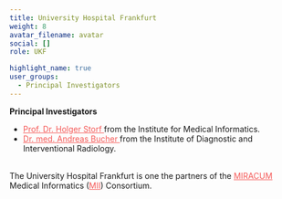 ```yaml
---
title: University Hospital Frankfurt
weight: 8
avatar_filename: avatar
social: []
role: UKF

highlight_name: true
user_groups:
  - Principal Investigators
---
```

**Principal Investigators**
-	<a href="https://www.imi-frankfurt.de/das-team-der-mig/" style="color: #f55957 !important;"> Prof. Dr. Holger Storf </a> from the Institute for Medical Informatics.
-	<a href="https://radiologie-uni-frankfurt.de/institut/unser_team/index_ger.html" style="color: #f55957 !important;"> Dr. med. Andreas Bucher </a> from the Institute of Diagnostic and Interventional Radiology.




<br>The University Hospital Frankfurt is one the partners of the <a href="https://www.miracum.org/en/" style="color: #f55957 !important;">MIRACUM</a> Medical Informatics (<a href="https://www.medizininformatik-initiative.de/en/start" style="color: #f55957 !important;">MII</a>) Consortium.
<style>
  .bottom-three {
    margin-bottom: 2 cm;
    text-align:justify;
    hyphens: auto;
    -webkit-hyphens: auto;
  }
</style>